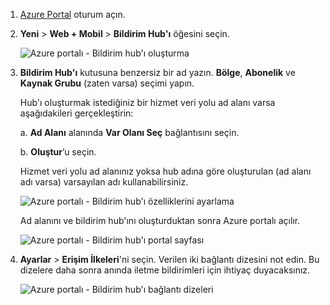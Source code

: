 

1. [Azure Portal](https://portal.azure.com) oturum açın.

2. **Yeni** > **Web + Mobil** > **Bildirim Hub'ı** öğesini seçin.
   
      ![Azure portalı - Bildirim hub'ı oluşturma](./media/notification-hubs-portal-create-new-hub/notification-hubs-azure-portal-create.png)
      
3. **Bildirim Hub'ı** kutusuna benzersiz bir ad yazın. **Bölge**, **Abonelik** ve **Kaynak Grubu** (zaten varsa) seçimi yapın. 
   
    Hub'ı oluşturmak istediğiniz bir hizmet veri yolu ad alanı varsa aşağıdakileri gerçekleştirin:

    a. **Ad Alanı** alanında **Var Olanı Seç** bağlantısını seçin. 
   
    b. **Oluştur**’u seçin.

    Hizmet veri yolu ad alanınız yoksa hub adına göre oluşturulan (ad alanı adı varsa) varsayılan adı kullanabilirsiniz.
   
      ![Azure portalı - Bildirim hub'ı özelliklerini ayarlama](./media/notification-hubs-portal-create-new-hub/notification-hubs-azure-portal-settings.png)

    Ad alanını ve bildirim hub'ını oluşturduktan sonra Azure portalı açılır. 
   
      ![Azure portalı - Bildirim hub'ı portal sayfası](./media/notification-hubs-portal-create-new-hub/notification-hubs-azure-portal-page.png)

4. **Ayarlar** > **Erişim İlkeleri**'ni seçin. Verilen iki bağlantı dizesini not edin. Bu dizelere daha sonra anında iletme bildirimleri için ihtiyaç duyacaksınız.
   
      ![Azure portalı - Bildirim hub'ı bağlantı dizeleri](./media/notification-hubs-portal-create-new-hub/notification-hubs-connection-strings-portal.png)

